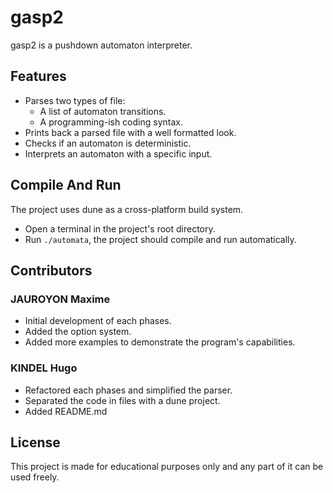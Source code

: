 # gasp2

gasp2 is a pushdown automaton interpreter.

## Features

- Parses two types of file:
	- A list of automaton transitions.
	- A programming-ish coding syntax.
- Prints back a parsed file with a well formatted look.
- Checks if an automaton is deterministic.
- Interprets an automaton with a specific input.

## Compile And Run

The project uses dune as a cross-platform build system.

- Open a terminal in the project's root directory.
- Run `./automata`, the project should compile and run automatically.

## Contributors

### JAUROYON Maxime

- Initial development of each phases.
- Added the option system.
- Added more examples to demonstrate the program's capabilities.

### KINDEL Hugo

- Refactored each phases and simplified the parser.
- Separated the code in files with a dune project.
- Added README.md

## License

This project is made for educational purposes only and any part of it can be used freely.

